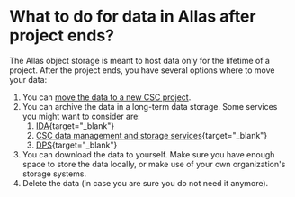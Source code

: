 # What to do for data in Allas after project ends?

The Allas object storage is meant to host data only for the lifetime of a
project. After the project ends, you have several options where to move your
data:

1. You can
   [move the data to a new CSC project](./is-it-possible-to-move-data-in-allas-to-new-project.md).
2. You can archive the data in a long-term data storage. Some services you
   might want to consider are:
    1. [IDA](https://www.fairdata.fi/en/ida/){target="_blank"}
    2. [CSC data management and storage services](https://research.csc.fi/data-management){target="_blank"}
    3. [DPS](https://www.fairdata.fi/en/dps-for-research-data/){target="_blank"}
3. You can download the data to yourself. Make sure you have enough space to
   store the data locally, or make use of your own organization's storage
   systems.
4. Delete the data (in case you are sure you do not need it anymore).
